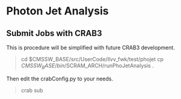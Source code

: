 # Photon Jet Analysis

## Submit Jobs with CRAB3

This is procedure will be simplified with future CRAB3 development. 

> cd $CMSSW_BASE/src/UserCode/llvv_fwk/test/phojet
> cp $CMSSW_BASE/bin/$SCRAM_ARCH/runPhoJetAnalysis .

Then edit the crabConfig.py to your needs.

> crab sub


